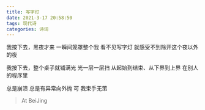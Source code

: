 ```yaml
---
title: 写字灯
date: 2021-3-17 20:58:50
tags: 现代诗
categories: 诗词
---
```


我按下去，黑夜才来
一瞬间笼罩整个我
看不见写字灯
就感受不到除开这个夜以外的夜<!--more-->

我按下去，整个桌子就铺满光
光一层一层扫
从起始到结束、从下界到上界
在别人的程序里

总是崩溃
总是有异常向外抛
可
我束手无策

> At BeiJing